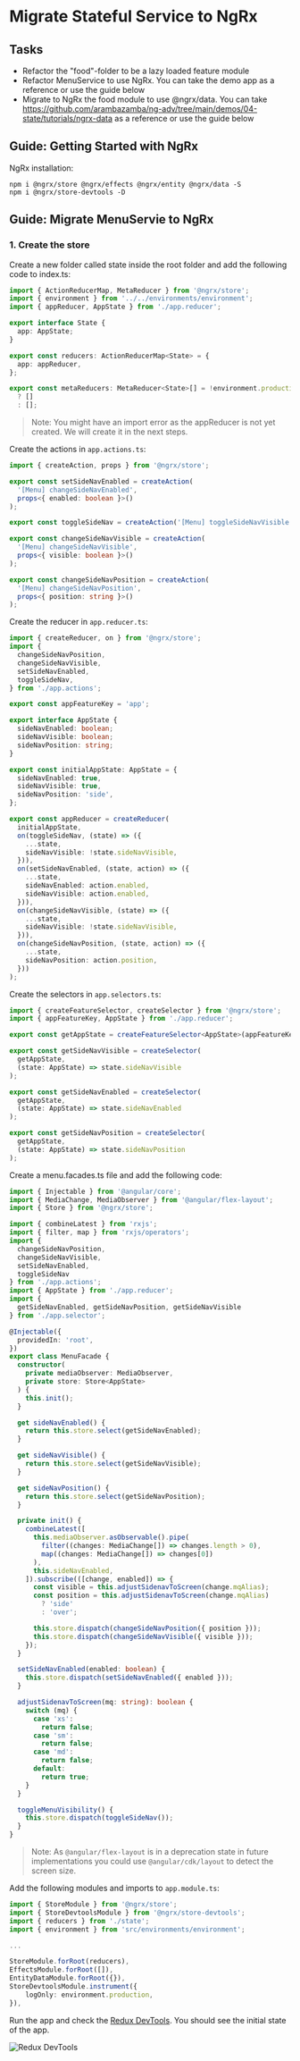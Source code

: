 # Migrate Stateful Service to NgRx

## Tasks

- Refactor the "food"-folder to be a lazy loaded feature module 
- Refactor MenuService to use NgRx. You can take the demo app as a reference or use the guide below
- Migrate to NgRx the food module to use @ngrx/data. You can take https://github.com/arambazamba/ng-adv/tree/main/demos/04-state/tutorials/ngrx-data as a reference or use the guide below

## Guide: Getting Started with NgRx

NgRx installation:

```
npm i @ngrx/store @ngrx/effects @ngrx/entity @ngrx/data -S
npm i @ngrx/store-devtools -D
```

## Guide: Migrate MenuServie to NgRx

### 1. Create the store

Create a new folder called state inside the root folder and add the following code to index.ts:

```typescript
import { ActionReducerMap, MetaReducer } from '@ngrx/store';
import { environment } from '../../environments/environment';
import { appReducer, AppState } from './app.reducer';

export interface State {
  app: AppState;
}

export const reducers: ActionReducerMap<State> = {
  app: appReducer,
};

export const metaReducers: MetaReducer<State>[] = !environment.production
  ? []
  : [];
```

>Note: You might have an import error as the appReducer is not yet created. We will create it in the next steps.

Create the actions in `app.actions.ts`:

```typescript   
import { createAction, props } from '@ngrx/store';

export const setSideNavEnabled = createAction(
  '[Menu] changeSideNavEnabled',
  props<{ enabled: boolean }>()
);

export const toggleSideNav = createAction('[Menu] toggleSideNavVisible');

export const changeSideNavVisible = createAction(
  '[Menu] changeSideNavVisible',
  props<{ visible: boolean }>()
);

export const changeSideNavPosition = createAction(
  '[Menu] changeSideNavPosition',
  props<{ position: string }>()
);
```

Create the reducer in `app.reducer.ts`:

```typescript
import { createReducer, on } from '@ngrx/store';
import {
  changeSideNavPosition,
  changeSideNavVisible,
  setSideNavEnabled,
  toggleSideNav,
} from './app.actions';

export const appFeatureKey = 'app';

export interface AppState {
  sideNavEnabled: boolean;
  sideNavVisible: boolean;
  sideNavPosition: string;
}

export const initialAppState: AppState = {
  sideNavEnabled: true,
  sideNavVisible: true,
  sideNavPosition: 'side',
};

export const appReducer = createReducer(
  initialAppState,
  on(toggleSideNav, (state) => ({
    ...state,
    sideNavVisible: !state.sideNavVisible,
  })),
  on(setSideNavEnabled, (state, action) => ({
    ...state,
    sideNavEnabled: action.enabled,
    sideNavVisible: action.enabled,
  })),
  on(changeSideNavVisible, (state) => ({
    ...state,
    sideNavVisible: !state.sideNavVisible,
  })),
  on(changeSideNavPosition, (state, action) => ({
    ...state,
    sideNavPosition: action.position,
  }))
);
```

Create the selectors in `app.selectors.ts`:

```typescript
import { createFeatureSelector, createSelector } from '@ngrx/store';
import { appFeatureKey, AppState } from './app.reducer';

export const getAppState = createFeatureSelector<AppState>(appFeatureKey);

export const getSideNavVisible = createSelector(
  getAppState,
  (state: AppState) => state.sideNavVisible
);

export const getSideNavEnabled = createSelector(
  getAppState,
  (state: AppState) => state.sideNavEnabled
);

export const getSideNavPosition = createSelector(
  getAppState,
  (state: AppState) => state.sideNavPosition
);
```

Create a menu.facades.ts file and add the following code:

```typescript
import { Injectable } from '@angular/core';
import { MediaChange, MediaObserver } from '@angular/flex-layout';
import { Store } from '@ngrx/store';

import { combineLatest } from 'rxjs';
import { filter, map } from 'rxjs/operators';
import {
  changeSideNavPosition,
  changeSideNavVisible,
  setSideNavEnabled,
  toggleSideNav
} from './app.actions';
import { AppState } from './app.reducer';
import {
  getSideNavEnabled, getSideNavPosition, getSideNavVisible
} from './app.selector';

@Injectable({
  providedIn: 'root',
})
export class MenuFacade {
  constructor(
    private mediaObserver: MediaObserver,
    private store: Store<AppState>
  ) {
    this.init();
  }

  get sideNavEnabled() {
    return this.store.select(getSideNavEnabled);
  }

  get sideNavVisible() {
    return this.store.select(getSideNavVisible);
  }

  get sideNavPosition() {
    return this.store.select(getSideNavPosition);
  }

  private init() {
    combineLatest([
      this.mediaObserver.asObservable().pipe(
        filter((changes: MediaChange[]) => changes.length > 0),
        map((changes: MediaChange[]) => changes[0])
      ),
      this.sideNavEnabled,
    ]).subscribe(([change, enabled]) => {
      const visible = this.adjustSidenavToScreen(change.mqAlias);
      const position = this.adjustSidenavToScreen(change.mqAlias)
        ? 'side'
        : 'over';

      this.store.dispatch(changeSideNavPosition({ position }));
      this.store.dispatch(changeSideNavVisible({ visible }));
    });
  }

  setSideNavEnabled(enabled: boolean) {
    this.store.dispatch(setSideNavEnabled({ enabled }));
  }

  adjustSidenavToScreen(mq: string): boolean {
    switch (mq) {
      case 'xs':
        return false;
      case 'sm':
        return false;
      case 'md':
        return false;
      default:
        return true;
    }
  }

  toggleMenuVisibility() {
    this.store.dispatch(toggleSideNav());
  }
}
```

>Note: As `@angular/flex-layout` is in a deprecation state in future implementations you could use `@angular/cdk/layout` to detect the screen size.

Add the following modules and imports to `app.module.ts`:

```typescript
import { StoreModule } from '@ngrx/store';
import { StoreDevtoolsModule } from '@ngrx/store-devtools';
import { reducers } from './state';
import { environment } from 'src/environments/environment';

...

StoreModule.forRoot(reducers),
EffectsModule.forRoot([]),
EntityDataModule.forRoot({}),
StoreDevtoolsModule.instrument({
    logOnly: environment.production,
}),
```

Run the app and check the [Redux DevTools](https://chrome.google.com/webstore/detail/redux-devtools/lmhkpmbekcpmknklioeibfkpmmfibljd). You should see the initial state of the app.

![Redux DevTools](_images/redux-dev-tools.png)